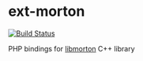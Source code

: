 # ext-morton
[![Build Status](https://travis-ci.com/pmmp/ext-morton.svg?branch=master)](https://travis-ci.com/pmmp/ext-morton)

PHP bindings for [libmorton](https://github.com/Forceflow/libmorton) C++ library
